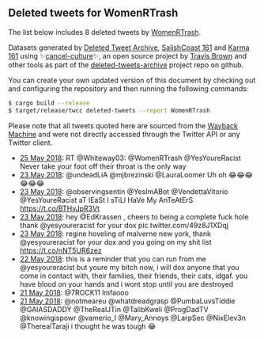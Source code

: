 ## Deleted tweets for WomenRTrash

The list below includes 8 deleted tweets by
[WomenRTrash](https://twitter.com/WomenRTrash).



Datasets generated by [Deleted Tweet Archive](https://twitter.com/deletedtweet161), 
[SalishCoast 161](https://twitter.com/SalishCoastA) and [Karma 161](https://twitter.com/KarmaOneSixOne) 
using ✨[cancel-culture](https://github.com/travisbrown/cancel-culture)✨, an open source project by 
[Travis Brown](https://twitter.com/travisbrown) and other tools as part of the 
[deleted-tweets-archive](https://github.com/salcoast/deleted-tweets-archive/) project repo on github.

You can create your own updated version of this document by checking out and configuring the
repository and then running the following commands:

```bash
$ cargo build --release
$ target/release/twcc deleted-tweets --report WomenRTrash
```

Please note that all tweets quoted here are sourced from the
[Wayback Machine](https://web.archive.org) and were not directly accessed through the Twitter API or
any Twitter client.

* [25 May 2018](https://web.archive.org/web/20180525023409/https://twitter.com/WomenRTrash/status/999841018693537792): RT @Whiteway03: @WomenRTrash @YesYoureRacist Never take your foot off their throat is the only way
* [23 May 2018](https://web.archive.org/web/20180523162949/https://twitter.com/WomenRTrash/status/999326545385807872): @undeadLiA @mjbrezinski @LauraLoomer Uh oh 😂😂😂😂😂😂
* [23 May 2018](https://web.archive.org/web/20180523010443/https://twitter.com/WomenRTrash/status/999093736339537920): @observingsentin @YesImABot @VendettaVitorio @YesYoureRacist aT lEaSt I sTiLl HaVe My AnTeAtErS https://t.co/BTHvJpR3Vt
* [23 May 2018](https://web.archive.org/web/20180523131549/https://twitter.com/WomenRTrash/status/999081993307611136): hey  @EdKrassen , cheers to being a complete fuck hole  thank  @yesyoureracist  for your dox pic.twitter.com/49z8J1XDqj
* [23 May 2018](https://web.archive.org/web/20180523000129/https://twitter.com/WomenRTrash/status/999077823137624064): regine hoveling of malverne new york, thank @yesyoureracist for your dox and you going on my shit list https://t.co/nNT5UR6zez
* [22 May 2018](https://web.archive.org/web/20180522232228/https://twitter.com/WomenRTrash/status/998776746873901057): this is a reminder that you can run from me  @yesyoureracist  but youre my bitch now, i will dox anyone that you come in contact with, their families, their friends, their cats, idgaf.  you have blood on your hands and i wont stop until you are destroyed
* [21 May 2018](https://web.archive.org/web/20180521205516/https://twitter.com/WomenRTrash/status/998668572305035265): @7ROCK11 lmfaooo
* [21 May 2018](https://web.archive.org/web/20180521015306/https://twitter.com/WomenRTrash/status/998381136647786497): @notmeareu @whatdreadgrasp @PumbaLuvsTiddie @GAIASDADDY @TheRealJTin @TalibKweli @ProgDadTV @knowingispowr @vamerio_l @Mary_Annoys @LarpSec @NixElev3n @TherealTaraji i thought he was tough 😂
